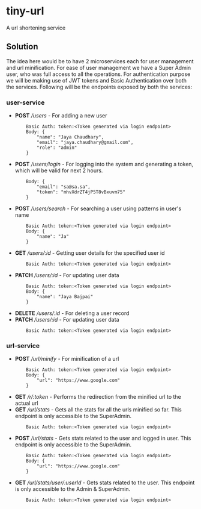 # tiny-url
A url shortening service

## Solution
The idea here would be to have 2 microservices each for user management and url minification. For ease of user management we have a Super Admin user, who was full access to all the operations. For authentication purpose we will be making use of JWT tokens and Basic Authentication over both the services. Following will be the endpoints exposed by both the services:

### user-service
- **POST** */users* - For adding a new user
    ```
        Basic Auth: token:<Token generated via login endpoint>
        Body: {
            "name": "Jaya Chaudhary",
            "email": "jaya.chaudhary@gmail.com",
            "role": "admin"
        }
    ```
- **POST** */users/login* - For logging into the system and generating a token, which will be valid for next 2 hours.
    ```
        Body: {
            "email": "sa@sa.sa",
            "token": "mhvXdrZT4jP5T8vBxuvm75"
        }
    ```
- **POST** */users/search* - For searching a user using patterns in user's name
    ```
        Basic Auth: token:<Token generated via login endpoint>
        Body: {
            "name": "Ja"
        }
    ```
- **GET** */users/:id* - Getting user details for the specified user id
    ```
        Basic Auth: token:<Token generated via login endpoint>
    ```
- **PATCH** */users/:id* - For updating user data
    ```
        Basic Auth: token:<Token generated via login endpoint>
        Body: {
            "name": "Jaya Bajpai"
        }
    ```
- **DELETE** */users/:id* - For deleting a user record
- **PATCH** */users/:id* - For updating user data
    ```
        Basic Auth: token:<Token generated via login endpoint>
    ```

### url-service
- **POST** */url/minify* - For minification of a url
    ```
        Basic Auth: token:<Token generated via login endpoint>
        Body: {
            "url": "https://www.google.com"
        }
    ```
- **GET** */r/:token* - Performs the redirection from the minified url to the actual url
- **GET** */url/stats* - Gets all the stats for all the urls minified so far. This endpoint is only accessible to the SuperAdmin.
    ```
        Basic Auth: token:<Token generated via login endpoint>
    ```
- **POST** */url/stats* - Gets stats related to the user and logged in user. This endpoint is only accessible to the SuperAdmin.
    ```
        Basic Auth: token:<Token generated via login endpoint>
        Body: {
            "url": "https://www.google.com"
        }
    ```
- **GET** */url/stats/user/:userId* - Gets stats related to the user. This endpoint is only accessible to the Admin & SuperAdmin.
    ```
        Basic Auth: token:<Token generated via login endpoint>
    ```
